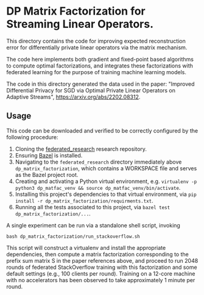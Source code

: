 # DP Matrix Factorization for Streaming Linear Operators.

This directory contains the code for improving expected reconstruction error for
differentially private linear operators via the matrix mechanism.

The code here implements both gradient and fixed-point based algorithms to
compute optimal factorizations, and integrates these factorizations with
federated learning for the purpose of training machine learning models.

The code in this directory generated the data used in the paper: "Improved
Differential Privacy for SGD via Optimal Private Linear Operators on Adaptive
Streams", https://arxiv.org/abs/2202.08312.

## Usage

This code can be downloaded and verified to be correctly configured by the
following procedure:

1.  Cloning the
    [federated_research](https://github.com/google-research/federated) research
    repository.
1.  Ensuring [Bazel](https://bazel.build/) is installed.
1.  Navigating to the `federated_research` directory immediately above
    `dp_matrix_factorization`, which contains a WORKSPACE file and serves as the
    Bazel project root.
1.  Creating and activating a Python virtual environment, e.g. `virtualenv -p
    python3 dp_matfac_venv && source dp_matfac_venv/bin/activate`.
1.  Installing this project's dependencies to that virtual environment, via `pip
    install -r dp_matrix_factorization/requirments.txt`.
1.  Running all the tests associated to this project, via `bazel test
    dp_matrix_factorization/...`.

A single experiment can be run via a standalone shell script, invoking

```shell
bash dp_matrix_factorization/run_stackoverflow.sh
```

This script will construct a virtualenv and install the appropriate
dependencies, then compute a matrix factorization corresponding to the prefix
sum matrix S in the paper references above, and proceed to run 2048 rounds of
federated StackOverflow training with this factorization and some default
settings (e.g., 100 clients per round). Training on a 12-core machine with no
accelerators has been observed to take approximately 1 minute per round.
